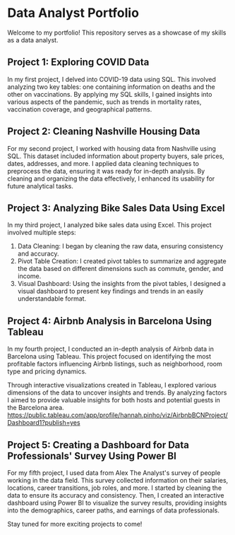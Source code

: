 # **Data Analyst Portfolio**
Welcome to my portfolio! This repository serves as a showcase of my skills as a data analyst.

## **Project 1: Exploring COVID Data**
In my first project, I delved into COVID-19 data using SQL. This involved analyzing two key tables: one containing information on deaths and the other on vaccinations. By applying my SQL skills, I gained insights into various aspects of the pandemic, such as trends in mortality rates, vaccination coverage, and geographical patterns.

## **Project 2: Cleaning Nashville Housing Data**
For my second project, I worked with housing data from Nashville using SQL. This dataset included information about property buyers, sale prices, dates, addresses, and more. I applied data cleaning techniques to preprocess the data, ensuring it was ready for in-depth analysis. By cleaning and organizing the data effectively, I enhanced its usability for future analytical tasks.

## **Project 3: Analyzing Bike Sales Data Using Excel**
In my third project, I analyzed bike sales data using Excel. This project involved multiple steps:

1. Data Cleaning: I began by cleaning the raw data, ensuring consistency and accuracy.
2. Pivot Table Creation: I created pivot tables to summarize and aggregate the data based on different dimensions such as commute, gender, and income.
3. Visual Dashboard: Using the insights from the pivot tables, I designed a visual dashboard to present key findings and trends in an easily understandable format.

## **Project 4: Airbnb Analysis in Barcelona Using Tableau**
In my fourth project, I conducted an in-depth analysis of Airbnb data in Barcelona using Tableau. This project focused on identifying the most profitable factors influencing Airbnb listings, such as neighborhood, room type and pricing dynamics.

Through interactive visualizations created in Tableau, I explored various dimensions of the data to uncover insights and trends. By analyzing factors I aimed to provide valuable insights for both hosts and potential guests in the Barcelona area.
https://public.tableau.com/app/profile/hannah.pinho/viz/AirbnbBCNProject/Dashboard1?publish=yes

## **Project 5: Creating a Dashboard for Data Professionals' Survey Using Power BI**
For my fifth project, I used data from Alex The Analyst's survey of people working in the data field. This survey collected information on their salaries, locations, career transitions, job roles, and more. I started by cleaning the data to ensure its accuracy and consistency. Then, I created an interactive dashboard using Power BI to visualize the survey results, providing insights into the demographics, career paths, and earnings of data professionals.

Stay tuned for more exciting projects to come!
